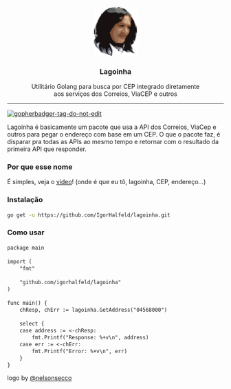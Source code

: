 <p align="center">
  <img src="assets/logo.png" width="100px" />
  <h3 align="center">
    Lagoinha
  </h3>
  <p align="center">
    Utilitário Golang para busca por CEP integrado diretamente <br /> aos serviços dos Correios, ViaCEP e outros
  </p>
</p>

--- 
<a href='https://github.com/jpoles1/gopherbadger' target='_blank'>![gopherbadger-tag-do-not-edit](https://img.shields.io/badge/Go%20Coverage-16%25-brightgreen.svg?longCache=true&style=flat)</a>

Lagoinha é basicamente um pacote que usa a API dos Correios, ViaCep e outros para pegar o endereço com base em um CEP. O que o pacote faz, é disparar pra todas as APIs ao mesmo tempo e retornar com o resultado da primeira API que responder.

### Por que esse nome

É simples, veja o [vídeo](https://www.youtube.com/watch?v=C1Sd_RWF5ks)!
(onde é que eu tô, lagoinha, CEP, endereço...)

### Instalação

```sh
go get -u https://github.com/IgorHalfeld/lagoinha.git
```

### Como usar

```golang
package main

import (
	"fmt"

	"github.com/igorhalfeld/lagoinha"
)

func main() {
	chResp, chErr := lagoinha.GetAddress("04568000")

	select {
	case address := <-chResp:
		fmt.Printf("Response: %+v\n", address)
	case err := <-chErr:
		fmt.Printf("Error: %+v\n", err)
	}
}
```

logo by [@nelsonsecco](https://twitter.com/nelsonsecco)
